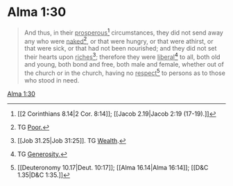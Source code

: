 # Alma 1:30

> And thus, in their <u>prosperous</u>[^a] circumstances, they did not send away any who were <u>naked</u>[^b], or that were hungry, or that were athirst, or that were sick, or that had not been nourished; and they did not set their hearts upon <u>riches</u>[^c]; therefore they were <u>liberal</u>[^d] to all, both old and young, both bond and free, both male and female, whether out of the church or in the church, having no <u>respect</u>[^e] to persons as to those who stood in need.

[Alma 1:30](https://www.churchofjesuschrist.org/study/scriptures/bofm/alma/1?lang=eng&id=p30#p30)


[^a]: [[2 Corinthians 8.14|2 Cor. 8:14]]; [[Jacob 2.19|Jacob 2:19 (17-19).]]
[^b]: TG [Poor.](https://www.churchofjesuschrist.org/study/scriptures/tg/poor?lang=eng)
[^c]: [[Job 31.25|Job 31:25]]. TG [Wealth](https://www.churchofjesuschrist.org/study/scriptures/tg/wealth?lang=eng).
[^d]: TG [Generosity.](https://www.churchofjesuschrist.org/study/scriptures/tg/generosity?lang=eng)
[^e]: [[Deuteronomy 10.17|Deut. 10:17]]; [[Alma 16.14|Alma 16:14]]; [[D&C 1.35|D&C 1:35.]]

